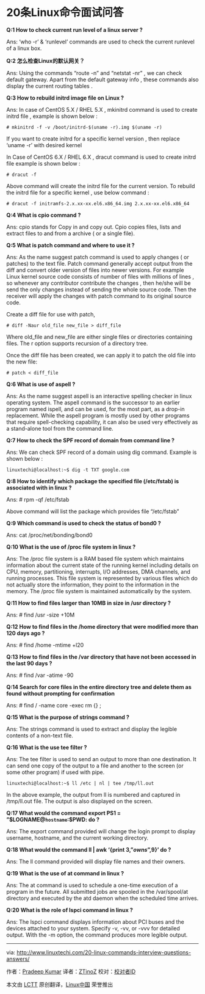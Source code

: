 20条Linux命令面试问答
================================================================================
**Q:1 How to check current run level of a linux server ?**

Ans: ‘who -r’ & ‘runlevel’ commands are used to check the current runlevel of a linux box.

**Q:2 怎么检查Linux的默认网关？**

Ans: Using the commands “route -n” and “netstat -nr” , we can check default gateway. Apart from the default gateway info , these commands also display the current routing tables .

**Q:3 How to rebuild initrd image file on Linux ?**

Ans: In case of CentOS 5.X / RHEL 5.X , mkinitrd command is used to create initrd file , example is shown below :

    # mkinitrd -f -v /boot/initrd-$(uname -r).img $(uname -r)

If you want to create initrd for a specific kernel version , then replace ‘uname -r’ with desired kernel

In Case of CentOS 6.X / RHEL 6.X , dracut command is used to create initrd file example is shown below :

    # dracut -f

Above command will create the initrd file for the current version. To rebuild the initrd file for a specific kernel , use below command :

    # dracut -f initramfs-2.x.xx-xx.el6.x86_64.img 2.x.xx-xx.el6.x86_64

**Q:4 What is cpio command ?**

Ans: cpio stands for Copy in and copy out. Cpio copies files, lists and extract files to and from a archive ( or a single file).

**Q:5 What is patch command and where to use it ?**

Ans: As the name suggest patch command is used to apply changes ( or patches) to the text file. Patch command generally accept output from the diff and convert older version of files into newer versions. For example Linux kernel source code consists of number of files with millions of lines , so whenever any contributor contribute the changes , then he/she will be send the only changes instead of sending the whole source code. Then the receiver will apply the changes with patch command to its original source code.

Create a diff file for use with patch,

    # diff -Naur old_file new_file > diff_file

Where old_file and new_file are either single files or directories containing files. The r option supports recursion of a directory tree.

Once the diff file has been created, we can apply it to patch the old file into the new file:

    # patch < diff_file

**Q:6 What is use of aspell ?**

Ans: As the name suggest aspell is an interactive spelling checker in linux operating system. The aspell command is the successor to an earlier program named ispell, and can be used, for the most part, as a drop-in replacement. While the aspell program is mostly used by other programs that require spell-checking capability, it can also be used very effectively as a stand-alone tool from the command line.

**Q:7 How to check the SPF record of domain from command line ?**

Ans: We can check SPF record of a domain using dig command. Example is shown below :

    linuxtechi@localhost:~$ dig -t TXT google.com

**Q:8 How to identify which package the specified file (/etc/fstab) is associated with in linux ?**

Ans: # rpm -qf /etc/fstab

Above command will list the package which provides file “/etc/fstab”

**Q:9 Which command is used to check the status of bond0 ?**

Ans: cat /proc/net/bonding/bond0

**Q:10 What is the use of /proc file system in linux ?**

Ans: The /proc file system is a RAM based file system which maintains information about the current state of the running kernel including details on CPU, memory, partitioning, interrupts, I/O addresses, DMA channels, and running processes. This file system is represented by various files which do not actually store the information, they point to the information in the memory. The /proc file system is maintained automatically by the system.

**Q:11 How to find files larger than 10MB in size in /usr directory ?**

Ans: # find /usr -size +10M

**Q:12 How to find files in the /home directory that were modified more than 120 days ago ?**

Ans: # find /home -mtime +l20

**Q:13 How to find files in the /var directory that have not been accessed in the last 90 days ?**

Ans: # find /var -atime -90

**Q:14 Search for core files in the entire directory tree and delete them as found without prompting for confirmation**

Ans: # find / -name core -exec rm {} \;

**Q:15 What is the purpose of strings command ?**

Ans: The strings command is used to extract and display the legible contents of a non-text file.

**Q:16 What is the use tee filter ?**

Ans: The tee filter is used to send an output to more than one destination. It can send one copy of the output to a file and another to the screen (or some other program) if used with pipe.

    linuxtechi@localhost:~$ ll /etc | nl | tee /tmp/ll.out

In the above example, the output from ll is numbered and captured in /tmp/ll.out file. The output is also displayed on the screen.

**Q:17 What would the command export PS1 = ”$LOGNAME@`hostname`:\$PWD: do ?**

Ans: The export command provided will change the login prompt to display username, hostname, and the current working directory.

**Q:18 What would the command ll | awk ‘{print $3,”owns”,$9}’ do ?**

Ans: The ll command provided will display file names and their owners.

**Q:19 What is the use of at command in linux ?**

Ans: The at command is used to schedule a one-time execution of a program in the future. All submitted jobs are spooled in the /var/spool/at directory and executed by the atd daemon when the scheduled time arrives.

**Q:20 What is the role of lspci command in linux ?**

Ans: The lspci command displays information about PCI buses and the devices attached to your system. Specify -v, -vv, or -vvv for detailed output. With the -m option, the command produces more legible output.

--------------------------------------------------------------------------------

via: http://www.linuxtechi.com/20-linux-commands-interview-questions-answers/

作者：[Pradeep Kumar][a]
译者：[ZTinoZ](https://github.com/ZTinoZ)
校对：[校对者ID](https://github.com/校对者ID)

本文由 [LCTT](https://github.com/LCTT/TranslateProject) 原创翻译，[Linux中国](http://linux.cn/) 荣誉推出

[a]:http://www.linuxtechi.com/author/pradeep/
[1]:
[2]:
[3]:
[4]:
[5]:
[6]:
[7]:
[8]:
[9]:
[10]:
[11]:
[12]:
[13]:
[14]:
[15]:
[16]:
[17]:
[18]:
[19]:
[20]:
